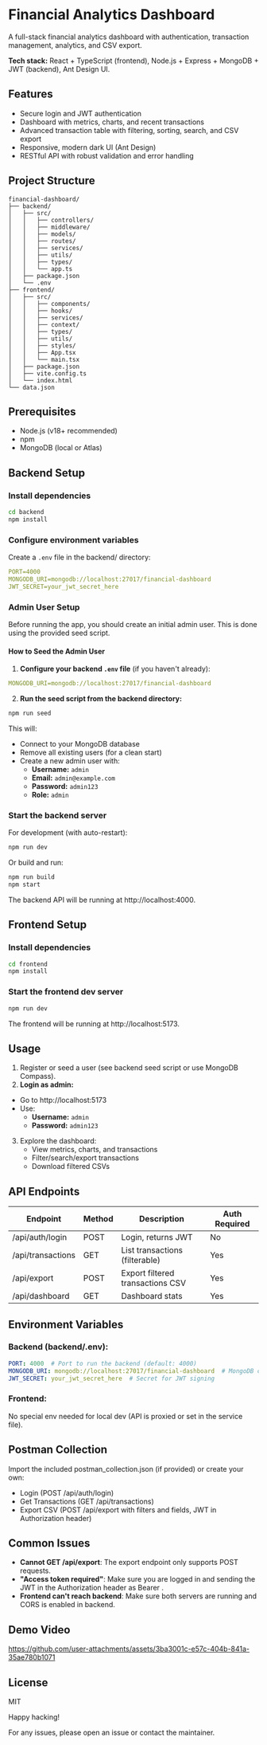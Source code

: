 # Financial Analytics Dashboard

A full-stack financial analytics dashboard with authentication, transaction management, analytics, and CSV export.

**Tech stack:** React + TypeScript (frontend), Node.js + Express + MongoDB + JWT (backend), Ant Design UI.

## Features

- Secure login and JWT authentication
- Dashboard with metrics, charts, and recent transactions
- Advanced transaction table with filtering, sorting, search, and CSV export
- Responsive, modern dark UI (Ant Design)
- RESTful API with robust validation and error handling

## Project Structure

```
financial-dashboard/
├── backend/
│   ├── src/
│   │   ├── controllers/
│   │   ├── middleware/
│   │   ├── models/
│   │   ├── routes/
│   │   ├── services/
│   │   ├── utils/
│   │   ├── types/
│   │   └── app.ts
│   ├── package.json
│   └── .env
├── frontend/
│   ├── src/
│   │   ├── components/
│   │   ├── hooks/
│   │   ├── services/
│   │   ├── context/
│   │   ├── types/
│   │   ├── utils/
│   │   ├── styles/
│   │   ├── App.tsx
│   │   └── main.tsx
│   ├── package.json
│   ├── vite.config.ts
│   └── index.html
└── data.json
```

## Prerequisites

- Node.js (v18+ recommended)
- npm
- MongoDB (local or Atlas)

## Backend Setup

### Install dependencies

```bash
cd backend
npm install
```

### Configure environment variables

Create a `.env` file in the backend/ directory:

```yaml
PORT=4000
MONGODB_URI=mongodb://localhost:27017/financial-dashboard
JWT_SECRET=your_jwt_secret_here
```

### Admin User Setup

Before running the app, you should create an initial admin user. This is done using the provided seed script.

#### How to Seed the Admin User

1. **Configure your backend `.env` file** (if you haven't already):

```yaml
MONGODB_URI=mongodb://localhost:27017/financial-dashboard
```

2. **Run the seed script from the backend directory:**

```bash
npm run seed
```

This will:
- Connect to your MongoDB database
- Remove all existing users (for a clean start)
- Create a new admin user with:
  - **Username:** `admin`
  - **Email:** `admin@example.com`
  - **Password:** `admin123`
  - **Role:** `admin`

### Start the backend server

For development (with auto-restart):

```bash
npm run dev
```

Or build and run:

```bash
npm run build
npm start
```

The backend API will be running at http://localhost:4000.

## Frontend Setup

### Install dependencies

```bash
cd frontend
npm install
```

### Start the frontend dev server

```bash
npm run dev
```

The frontend will be running at http://localhost:5173.

## Usage

1. Register or seed a user (see backend seed script or use MongoDB Compass).
2. **Login as admin:**
- Go to http://localhost:5173
- Use:
  - **Username:** `admin`
  - **Password:** `admin123`
3. Explore the dashboard:
   - View metrics, charts, and transactions
   - Filter/search/export transactions
   - Download filtered CSVs

## API Endpoints

| Endpoint | Method | Description | Auth Required |
|----------|--------|-------------|---------------|
| /api/auth/login | POST | Login, returns JWT | No |
| /api/transactions | GET | List transactions (filterable) | Yes |
| /api/export | POST | Export filtered transactions CSV | Yes |
| /api/dashboard | GET | Dashboard stats | Yes |

## Environment Variables

### Backend (backend/.env):

```yaml
PORT: 4000  # Port to run the backend (default: 4000)
MONGODB_URI: mongodb://localhost:27017/financial-dashboard  # MongoDB connection string
JWT_SECRET: your_jwt_secret_here  # Secret for JWT signing
```

### Frontend:

No special env needed for local dev (API is proxied or set in the service file).

## Postman Collection

Import the included postman_collection.json (if provided) or create your own:

- Login (POST /api/auth/login)
- Get Transactions (GET /api/transactions)
- Export CSV (POST /api/export with filters and fields, JWT in Authorization header)

## Common Issues

- **Cannot GET /api/export**: The export endpoint only supports POST requests.
- **"Access token required"**: Make sure you are logged in and sending the JWT in the Authorization header as Bearer <token>.
- **Frontend can't reach backend**: Make sure both servers are running and CORS is enabled in backend.

## Demo Video

https://github.com/user-attachments/assets/3ba3001c-e57c-404b-841a-35ae780b1071



## License
MIT

Happy hacking!

For any issues, please open an issue or contact the maintainer.
